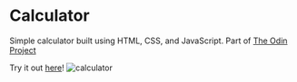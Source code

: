 # Calculator
Simple calculator built using HTML, CSS, and JavaScript. Part of [The Odin Project](https://www.theodinproject.com/paths/foundations/courses/foundations/lessons/calculator)

Try it out [here](https://picklejason.github.io/calculator/)!
![calculator](https://i.imgur.com/8WNxVh9.png)

